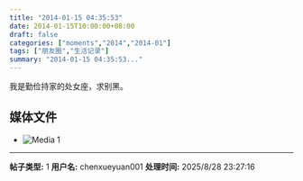 ```yaml
---
title: "2014-01-15 04:35:53"
date: 2014-01-15T10:00:00+08:00
draft: false
categories: ["moments","2014","2014-01"]
tags: ["朋友圈","生活记录"]
summary: "2014-01-15 04:35:53..."
---
```


我是勤俭持家的处女座，求别黑。

## 媒体文件

- ![Media 1](/Moments/photos/2014-01-15/201401150435530.jpg)

---

**帖子类型:** 1
**用户名:** chenxueyuan001
**处理时间:** 2025/8/28 23:27:16